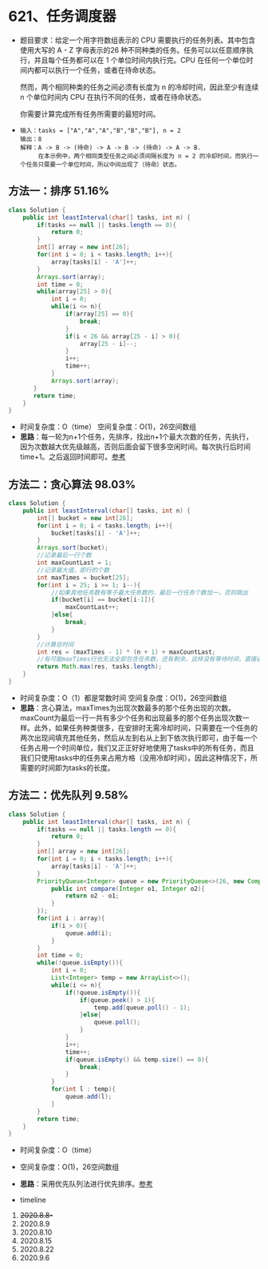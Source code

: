 # 621、任务调度器

- 题目要求：给定一个用字符数组表示的 CPU 需要执行的任务列表。其中包含使用大写的 A - Z 字母表示的26 种不同种类的任务。任务可以以任意顺序执行，并且每个任务都可以在 1 个单位时间内执行完。CPU 在任何一个单位时间内都可以执行一个任务，或者在待命状态。

  然而，两个相同种类的任务之间必须有长度为 n 的冷却时间，因此至少有连续 n 个单位时间内 CPU 在执行不同的任务，或者在待命状态。

  你需要计算完成所有任务所需要的最短时间。

- ```
  输入：tasks = ["A","A","A","B","B","B"], n = 2
  输出：8
  解释：A -> B -> (待命) -> A -> B -> (待命) -> A -> B.
       在本示例中，两个相同类型任务之间必须间隔长度为 n = 2 的冷却时间，而执行一个任务只需要一个单位时间，所以中间出现了（待命）状态。
  ```



## 方法一：排序 51.16%

```java
class Solution {
    public int leastInterval(char[] tasks, int n) {
        if(tasks == null || tasks.length == 0){
            return 0;
        }
        int[] array = new int[26];
        for(int i = 0; i < tasks.length; i++){
            array[tasks[i] - 'A']++;
        }
        Arrays.sort(array);
        int time = 0;
        while(array[25] > 0){
            int i = 0;
            while(i <= n){
                if(array[25] == 0){
                    break;
                }
                if(i < 26 && array[25 - i] > 0){
                    array[25 - i]--;
                }
                i++;
                time++;
            }
            Arrays.sort(array);
       }
       return time;
    }
}
```

- 时间复杂度：O（time）
  空间复杂度：O(1)，26空间数组
- **思路**：每一轮为n+1个任务，先排序，找出n+1个最大次数的任务，先执行，因为次数越大优先级越高，否则后面会留下很多空闲时间。每次执行后时间time+1。之后返回时间即可。[参考](https://leetcode-cn.com/problems/task-scheduler/solution/ren-wu-diao-du-qi-by-leetcode/)



## 方法二：贪心算法 98.03%

```java
class Solution {
    public int leastInterval(char[] tasks, int n) {
        int[] bucket = new int[26];
        for(int i = 0; i < tasks.length; i++){
            bucket[tasks[i] - 'A']++;        
        }
        Arrays.sort(bucket);
        //记录最后一行个数
        int maxCountLast = 1;
        //记录最大值，即行的个数
        int maxTimes = bucket[25];
        for(int i = 25; i >= 1; i--){
            //如果其他任务数有等于最大任务数的，最后一行任务个数加一，否则跳出
            if(bucket[i] == bucket[i-1]){
                maxCountLast++;
            }else{
                break;
            }
        }
        //计算总时间
        int res = (maxTimes - 1) * (n + 1) + maxCountLast;
        //有可能maxTimes行也无法全部包含任务数，还有剩余，这样没有等待时间，直接返回tasks.length
        return Math.max(res, tasks.length);
    }
}
```

- 时间复杂度：O（1）都是常数时间
  空间复杂度：O(1)，26空间数组
- **思路**：贪心算法，maxTimes为出现次数最多的那个任务出现的次数。maxCount为最后一行一共有多少个任务和出现最多的那个任务出现次数一样。此外，如果任务种类很多，在安排时无需冷却时间，只需要在一个任务的两次出现间填充其他任务，然后从左到右从上到下依次执行即可，由于每一个任务占用一个时间单位，我们又正正好好地使用了tasks中的所有任务，而且我们只使用tasks中的任务来占用方格（没用冷却时间）。因此这种情况下，所需要的时间即为tasks的长度。



## 方法二：优先队列 9.58%

```java
class Solution {
    public int leastInterval(char[] tasks, int n) {
        if(tasks == null || tasks.length == 0){
            return 0;
        }
        int[] array = new int[26];
        for(int i = 0; i < tasks.length; i++){
            array[tasks[i] - 'A']++;
        }
        PriorityQueue<Integer> queue = new PriorityQueue<>(26, new Comparator<Integer>(){
            public int compare(Integer o1, Integer o2){
                return o2 - o1;
            }
        });
        for(int i : array){
            if(i > 0){
                queue.add(i);
            }
        }
        int time = 0;
        while(!queue.isEmpty()){
            int i = 0;
            List<Integer> temp = new ArrayList<>();
            while(i <= n){
                if(!queue.isEmpty()){
                    if(queue.peek() > 1){
                        temp.add(queue.poll() - 1);
                    }else{
                        queue.poll();
                    }
                }
                i++;
                time++;
                if(queue.isEmpty() && temp.size() == 0){
                    break;
                }
            }
            for(int l : temp){
                queue.add(l);
            }
        }
        return time;
    }
}
```

- 时间复杂度：O（time）
- 空间复杂度：O(1)，26空间数组
- **思路**：采用优先队列法进行优先排序。[参考](https://leetcode-cn.com/problems/task-scheduler/solution/ren-wu-diao-du-qi-by-leetcode/)



- timeline

1. ~~2020.8.8-~~
2. 2020.8.9
3. 2020.8.10
4. 2020.8.15
5. 2020.8.22
6. 2020.9.6